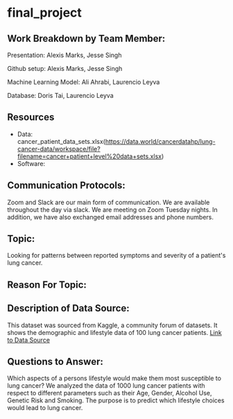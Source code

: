 # final_project

## Work Breakdown by Team Member:
Presentation: Alexis Marks, Jesse Singh

Github setup: Alexis Marks, Jesse Singh

Machine Learning Model: Ali Ahrabi, Laurencio Leyva

Database: Doris Tai, Laurencio Leyva

## Resources
 - Data: cancer_patient_data_sets.xlsx(https://data.world/cancerdatahp/lung-cancer-data/workspace/file?filename=cancer+patient+level%20data+sets.xlsx)
 - Software: 
## Communication Protocols:
Zoom and Slack are our main form of communication. We are available throughout the day via slack. We are meeting on Zoom Tuesday nights. In addition, we have also exchanged email addresses and phone numbers.  

## Topic:
Looking for patterns between reported symptoms and severity of a patient's lung cancer. 

## Reason For Topic:

## Description of Data Source:
This dataset was sourced from Kaggle, a community forum of datasets. It shows the demographic and lifestyle data of 100 lung cancer patients.
[Link to Data Source](https://www.kaggle.com/rishidamarla/cancer-patients-data)

## Questions to Answer:
Which aspects of a persons lifestyle would make them most susceptible to lung cancer? We analyzed the data of 1000 lung cancer patients with respect to different parameters such as their Age, Gender, Alcohol Use, Genetic Risk and Smoking. The purpose is to predict which lifestyle choices would lead to lung cancer.
